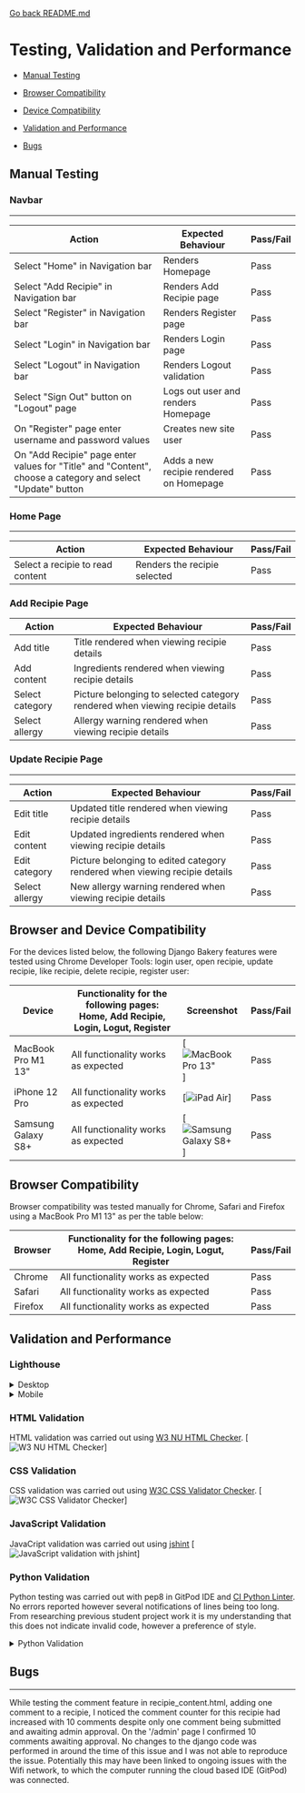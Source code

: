 [Go back README.md](README.md)

# Testing, Validation and Performance
- [Manual Testing](#manual-testing)

- [Browser Compatibility](#browser-compatibility)

- [Device Compatibility](#device-compatibility)

- [Validation and Performance](#validation-and-performance)

- [Bugs](#bugs)


## Manual Testing

  ### Navbar
  ___

  | Action | Expected Behaviour | Pass/Fail |
  |--------|--------------------|-----------|
  | Select "Home" in Navigation bar | Renders Homepage | Pass |
  | Select "Add Recipie" in Navigation bar | Renders Add Recipie page | Pass |
  | Select "Register" in Navigation bar | Renders Register page | Pass |
  | Select "Login" in Navigation bar | Renders Login page | Pass |
  | Select "Logout" in Navigation bar | Renders Logout validation | Pass |
  | Select "Sign Out" button on "Logout" page | Logs out user and renders Homepage | Pass |
  | On "Register" page enter username and password values | Creates new site user | Pass |
  | On "Add Recipie" page enter values for "Title" and "Content", choose a category and select "Update" button  | Adds a new recipie rendered on Homepage | Pass |

  ### Home Page
  ___

  | Action | Expected Behaviour | Pass/Fail |
  |--------|--------------------|-----------|
  | Select a recipie to read content | Renders the recipie selected | Pass |

  ### Add Recipie Page
  | Action | Expected Behaviour | Pass/Fail |
  |--------|--------------------|-----------|
  | Add title | Title rendered when viewing recipie details | Pass |
  | Add content | Ingredients rendered when viewing recipie details | Pass |
  | Select category | Picture belonging to selected category rendered when viewing recipie details | Pass |
  | Select allergy | Allergy warning rendered when viewing recipie details | Pass |

  ### Update Recipie Page
  ___

  | Action | Expected Behaviour | Pass/Fail |
  |--------|--------------------|-----------|
  | Edit title | Updated title rendered when viewing recipie details | Pass |
  | Edit content | Updated ingredients rendered when viewing recipie details | Pass |
  | Edit category | Picture belonging to edited category rendered when viewing recipie details | Pass |
  | Select allergy | New allergy warning rendered when viewing recipie details | Pass |
  

## Browser and Device Compatibility
  For the devices listed below, the following Django Bakery features were tested using Chrome Developer Tools: login user, open recipie, update recipie, like recipie, delete recipie, register user:

  | Device | Functionality for the following pages: Home, Add Recipie, Login, Logut, Register | Screenshot | Pass/Fail |
  |--------|-----------|---------|----|
  | MacBook Pro M1 13"    | All functionality works as expected | [![MacBook Pro 13"](assets/images/macbookpro_safari.png)]  | Pass |
  | iPhone 12 Pro | All functionality works as expected | [![iPad Air](assets/images/ipadair.png)]  | Pass |
  | Samsung Galaxy S8+ | All functionality works as expected | [![Samsung Galaxy S8+](assets/images/galaxys8.png)]  | Pass |
  

## Browser Compatibility
Browser compatibility was tested manually for Chrome, Safari and Firefox using a MacBook Pro M1 13" as per the table below:

| Browser | Functionality for the following pages: Home, Add Recipie, Login, Logut, Register | Pass/Fail |
  |--------|--------------------|-----------|
  | Chrome | All functionality works as expected | Pass |
  | Safari | All functionality works as expected | Pass |
  | Firefox | All functionality works as expected | Pass |

## Validation and Performance

  ### Lighthouse
  <details>
  <summary>Desktop</summary>
  <br>
  
  - Home page

  [![Lightouse desktop Home page](assets/images/home_desktop.png)]
  ___

  - View Recipie Detauls page

  [![Lightouse desktop View Recipie page](assets/images/view_recipie_desktop.png)]
  ___

  - Add Recipie page

  [![Lightouse Add Recipie desktop page](assets/images/addrecipie_desktop.png)]
  ___

  - Update page

  [![Lightouse Add Recipie desktop Page](assets/images/update_desktop.png)]
  ___

  - Register page

  [![Lightouse Register desktop Page](assets/images/register_desktop.png)]
  ___

  - Login

  [![Lightouse Login desktop Page](assets/images/login_desktop.png)]
  ___

  - Logout

  [![Lightouse Logout desktop page](assets/images/logout_desktop.png)]
  ___

 </details>

  <details>
  <summary>Mobile</summary>
  <br>
  
  Home page
  [![Lightouse desktop Home page](assets/images/home_mobile.png)]

  View Recipie Details page
  [![Lightouse desktop View Recipie page](assets/images/view_recipie_mobile.png)]

  - Add Recipie page

  [![Lightouse Add Recipie desktop page](assets/images/addrecipie_mobile.png)]

  - Update page

  [![Lightouse Add Recipie desktop Page](assets/images/update_mobile.png)]

  - Register page

  [![Lightouse Register desktop Page](assets/images/register_mobile.png)]

  - Login
  
  [![Lightouse Login desktop Page](assets/images/login_mobile.png)]

  - Logout

  [![Lightouse Logout desktop page](assets/images/logout_mobile.png)]

  </details>

### HTML Validation
 HTML validation was carried out using [W3 NU HTML Checker](https://validator.w3.org/nu/).
  [![W3 NU HTML Checker](assets/images/html_checker.png)]


### CSS Validation
 CSS validation was carried out using [W3C CSS Validator Checker](https://jigsaw.w3.org/css-validator/).
  [![W3C CSS Validator Checker](assets/images/css_checker.png)]


### JavaScript Validation
 JavaCript validation was carried out using [jshint](https://jshint.com/)
  [![JavaScript validation with jshint](assets/images/jshint.png)]


### Python Validation
  Python testing was carried out with pep8 in GitPod IDE and [CI Python Linter](https://pep8ci.herokuapp.com/).
  No errors reported however several notifications of lines being too long. From researching previous student project work
  it is my understanding that this does not indicate invalid code, however a preference of style. 

  <details>
  <summary>Python Validation</summary>
  <br>

  | .py file | CI Python Linter Result|
  |--------|--------------------|
  | settings.py | [![settings.py Python Linter result screenshot](assets/images/settings.py_python_linter.png)] |
  | urls.py | [![urls.py Python Linter result screenshot](assets/images/urls.py_python_linter.png)] |
  | forms.py | [![forms.py Python Linter result screenshot](assets/images/forms.py_python_linter.png)] |  
  | models.py | [![models.py Python Linter result screenshot](assets/images/models.py_python_linter.png)] |  
  | views.py | [![views.py Python Linter result screenshot](assets/images/views.py_python_linter.png)] |  
  
  </details> 
  
  ## Bugs
  ___

  While testing the comment feature in recipie_content.html, adding one comment to a recipie, I noticed the
  comment counter for this recipie had increased with 10 comments despite only one comment being submitted and awaiting admin approval. On the '/admin' page I confirmed 10 comments awaiting approval.
  No changes to the django code was performed in around the time of this issue and I was not able to reproduce the issue. Potentially this may have been linked to ongoing issues with the Wifi network, to which the computer running the cloud based IDE (GitPod) was connected. 
